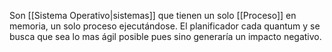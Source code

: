 Son [[Sistema Operativo|sistemas]] que tienen un solo [[Proceso]] en memoria, un solo proceso ejecutándose. El planificador cada quantum y se busca que sea lo mas ágil posible pues sino generaría un impacto negativo.
